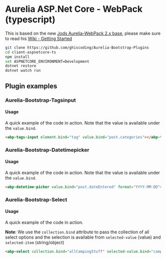 # Aurelia ASP.Net Core - WebPack (typescript)
This is based on the new [Jods Aurelia-WebPack 2.x base](https://github.com/jods4/aurelia-webpack-build/tree/master/demos/06-ASPNET), please make sure to read his [Wiki - Getting Started](https://github.com/jods4/aurelia-webpack-build/wiki/Getting-started)

```bash
git clone https://github.com/ghiscoding/Aurelia-Bootstrap-Plugins
cd client-aspnetcore-ts
npm install
set ASPNETCORE_ENVIRONMENT=Development
dotnet restore
dotnet watch run
```


## Plugin examples

### Aurelia-Bootstrap-Tagsinput

#### Usage
A quick example of the code in action. Note that the value is available under the `value.bind`.
```html
<abp-tags-input element.bind="tag" value.bind="post.categories"></abp-tags-input>
```

### Aurelia-Bootstrap-Datetimepicker

#### Usage
A quick example of the code in action. Note that the value is available under the `value.bind`.
```html
<abp-datetime-picker value.bind="post.dateEntered" format="YYYY-MM-DD"></abp-datetime-picker>
```

### Aurelia-Bootstrap-Select

#### Usage
A quick example of the code in action. 

**Note**: We use the `collection.bind` attribute to pass the collection of all select options and the selection is available from `selected-value` (value) and `selected-item` (string/object)

```html
<abp-select collection.bind="allCampingStuff" selected-value.bind="camping" selected-item.bind="campingValue"></abp-select>
```